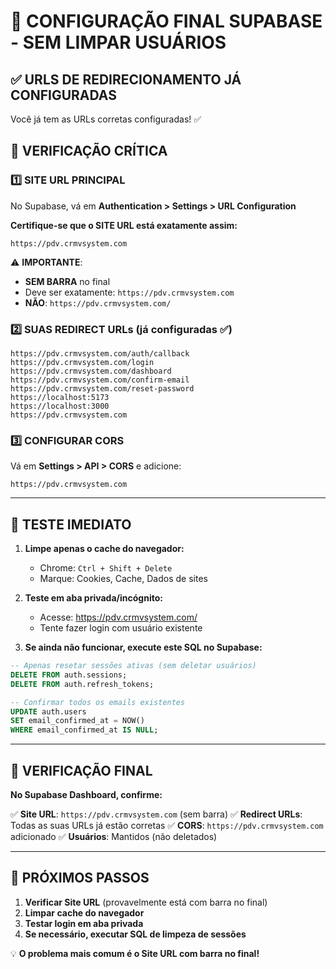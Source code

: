 # 🎯 CONFIGURAÇÃO FINAL SUPABASE - SEM LIMPAR USUÁRIOS

## ✅ URLS DE REDIRECIONAMENTO JÁ CONFIGURADAS
Você já tem as URLs corretas configuradas! ✅

## 🚨 VERIFICAÇÃO CRÍTICA

### 1️⃣ SITE URL PRINCIPAL
No Supabase, vá em **Authentication > Settings > URL Configuration**

**Certifique-se que o SITE URL está exatamente assim:**
```
https://pdv.crmvsystem.com
```

⚠️ **IMPORTANTE**: 
- **SEM BARRA** no final
- Deve ser exatamente: `https://pdv.crmvsystem.com`
- **NÃO**: `https://pdv.crmvsystem.com/`

### 2️⃣ SUAS REDIRECT URLs (já configuradas ✅)
```
https://pdv.crmvsystem.com/auth/callback
https://pdv.crmvsystem.com/login
https://pdv.crmvsystem.com/dashboard
https://pdv.crmvsystem.com/confirm-email
https://pdv.crmvsystem.com/reset-password
https://localhost:5173
https://localhost:3000
https://pdv.crmvsystem.com
```

### 3️⃣ CONFIGURAR CORS
Vá em **Settings > API > CORS** e adicione:
```
https://pdv.crmvsystem.com
```

---

## 🧪 TESTE IMEDIATO

1. **Limpe apenas o cache do navegador:**
   - Chrome: `Ctrl + Shift + Delete`
   - Marque: Cookies, Cache, Dados de sites

2. **Teste em aba privada/incógnito:**
   - Acesse: https://pdv.crmvsystem.com/
   - Tente fazer login com usuário existente

3. **Se ainda não funcionar, execute este SQL no Supabase:**

```sql
-- Apenas resetar sessões ativas (sem deletar usuários)
DELETE FROM auth.sessions;
DELETE FROM auth.refresh_tokens;

-- Confirmar todos os emails existentes
UPDATE auth.users 
SET email_confirmed_at = NOW()
WHERE email_confirmed_at IS NULL;
```

---

## 🔧 VERIFICAÇÃO FINAL

**No Supabase Dashboard, confirme:**

✅ **Site URL**: `https://pdv.crmvsystem.com` (sem barra)
✅ **Redirect URLs**: Todas as suas URLs já estão corretas
✅ **CORS**: `https://pdv.crmvsystem.com` adicionado
✅ **Usuários**: Mantidos (não deletados)

---

## 🚀 PRÓXIMOS PASSOS

1. **Verificar Site URL** (provavelmente está com barra no final)
2. **Limpar cache do navegador**
3. **Testar login em aba privada**
4. **Se necessário, executar SQL de limpeza de sessões**

💡 **O problema mais comum é o Site URL com barra no final!**

